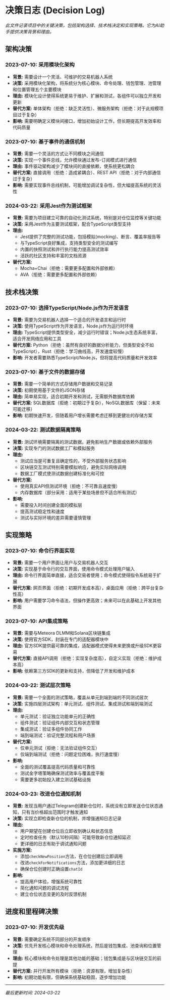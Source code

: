 # 决策日志 (Decision Log)

*此文件记录项目中的关键决策，包括架构选择、技术栈决定和实现策略。它为AI助手提供决策背景和理由。*

## 架构决策

### 2023-07-10: 采用模块化架构
- **背景:** 需要设计一个灵活、可维护的交易机器人系统
- **决策:** 采用模块化架构，将系统分为核心模块、命令处理、钱包管理、池管理和位置管理五个主要模块
- **理由:** 模块化设计使得系统更易于维护、扩展和测试，各组件可以独立开发和更新
- **替代方案:** 单体架构（拒绝：缺乏灵活性）、微服务架构（拒绝：对于此规模项目过于复杂）
- **影响:** 需要明确定义模块间接口，增加初始设计工作，但长期提高开发效率和代码质量

### 2023-07-10: 基于事件的通信机制
- **背景:** 需要一个灵活的方式让不同模块之间通信
- **决策:** 实现一个事件总线，允许模块通过发布-订阅模式进行通信
- **理由:** 事件驱动架构减少了模块间的直接依赖，使系统更松耦合
- **替代方案:** 直接调用（拒绝：造成紧耦合）、REST API（拒绝：对于内部通信过于复杂）
- **影响:** 需要实现事件总线机制，可能增加调试复杂性，但大幅提高系统的灵活性

### 2024-03-22: 采用Jest作为测试框架
- **背景:** 需要为项目建立可靠的自动化测试系统，特别是对仓位监控等关键功能
- **决策:** 采用Jest作为主要测试框架，配合TypeScript类型支持
- **理由:**
  - Jest提供了完整的测试功能，包括模拟(mocking)、断言、覆盖率报告等
  - 与TypeScript良好集成，支持类型安全的测试编写
  - 内置的快照测试和并行执行能力提高测试效率
  - 活跃的社区支持和丰富的文档资源
- **替代方案:**
  - Mocha+Chai（拒绝：需要更多配置和外部依赖）
  - AVA（拒绝：需要更多配置和外部依赖）

## 技术栈决策

### 2023-07-10: 选择TypeScript/Node.js作为开发语言
- **背景:** 需要为交易机器人选择一个适合的开发语言和运行时
- **决策:** 使用TypeScript作为开发语言，Node.js作为运行时环境
- **理由:** TypeScript提供类型安全，减少运行时错误；Node.js生态系统丰富，适合开发网络应用和工具
- **替代方案:** Python（拒绝：虽然有良好的数据分析能力，但类型安全不如TypeScript），Rust（拒绝：学习曲线高，开发速度较慢）
- **影响:** 开发者需要熟悉TypeScript/Node.js，但将提高代码质量和开发效率

### 2023-07-10: 基于文件的数据存储
- **背景:** 需要一个简单的方式存储用户数据和交易记录
- **决策:** 初期使用基于文件的JSON存储
- **理由:** 简单易实现，适合初期开发和测试，无需额外数据库依赖
- **替代方案:** SQL数据库（拒绝：初期过于复杂），NoSQL数据库（保留：未来可能迁移）
- **影响:** 初期快速开发，但随着用户增长需要考虑迁移到更健壮的存储方案

### 2024-03-22: 测试数据隔离策略
- **背景:** 测试环境需要隔离的测试数据，避免影响生产数据或依赖外部服务
- **决策:** 实现专门的测试数据工厂和模拟服务
- **理由:**
  - 测试应当是可重复且确定性的，不受外部服务状态影响
  - 区块链交互测试特别需要模拟响应，避免实际网络调用
  - 数据工厂模式使测试数据创建标准化和可控
- **替代方案:**
  - 使用真实API但测试环境（拒绝：不可靠且速度慢）
  - 内存数据库（部分采用：适用于某些场景但不适合所有测试）
- **影响:**
  - 需要投入时间创建全面的模拟层
  - 提高测试稳定性和速度
  - 测试与实际环境的差异需要谨慎管理

## 实现策略

### 2023-07-10: 命令行界面实现
- **背景:** 需要一个用户界面让用户与交易机器人交互
- **决策:** 实现基于命令行的交互界面，使用命令模式处理用户输入
- **理由:** 命令行界面简单直接，适合交易者使用；命令模式使得指令系统易于扩展
- **替代方案:** 网页界面（拒绝：初期开发成本高），桌面应用（拒绝：跨平台复杂性高）
- **影响:** 用户需要学习命令语法，但操作更高效；未来可以在此基础上开发其他界面

### 2023-07-10: API集成策略
- **背景:** 需要与Meteora DLMM和Solana区块链集成
- **决策:** 使用官方SDK，封装在专门的适配器模块中
- **理由:** 官方SDK提供最可靠的集成，适配器模式使得未来更换或升级SDK更容易
- **替代方案:** 直接API调用（拒绝：实现复杂度高），自定义实现（拒绝：维护成本高）
- **影响:** 依赖第三方SDK的更新和支持，但降低了开发和维护成本

### 2024-03-22: 测试层次策略
- **背景:** 需要一个全面的测试策略，覆盖从单元到端到端的不同测试层次
- **决策:** 实施四层测试架构：单元测试、组件测试、集成测试和端到端测试
- **理由:**
  - 单元测试：验证独立功能单元的正确性
  - 组件测试：验证组件内部交互和状态管理
  - 集成测试：验证多组件协同工作
  - 端到端测试：验证完整流程和用户场景
- **替代方案:**
  - 仅单元测试（拒绝：无法验证组件交互）
  - 仅端到端测试（拒绝：问题定位困难，执行速度慢）
- **影响:**
  - 全面的测试覆盖提高代码质量和可靠性
  - 测试金字塔策略确保测试效率与覆盖度平衡
  - 需要更多初始投入建立测试基础设施

### 2024-03-23: 改进仓位通知机制
- **背景:** 发现当用户通过Telegram创建新仓位时，系统没有立即发送仓位状态通知，只有当价格超出范围时才触发通知
- **决策:** 实现立即检查新仓位的机制，并增强通知日志记录
- **理由:**
  - 用户期望在创建仓位后立即收到确认和状态信息
  - 定时检查任务（默认10秒间隔）可能导致新仓位通知延迟
  - 更详细的日志有助于调试通知问题
- **实施方案:**
  - 添加`checkNewPosition`方法，在仓位创建后立即调用
  - 改进`checkForNotifications`方法，添加更详细的日志
  - 确保仓位创建时正确设置`chatId`
- **影响:**
  - 提高用户体验，增强系统可靠性
  - 简化通知问题的调试流程
  - 建立仓位状态变更的及时反馈机制

## 进度和里程碑决策

### 2023-07-10: 开发优先级
- **背景:** 需要确定系统不同部分的开发顺序
- **决策:** 优先开发核心模块和命令处理系统，然后是钱包集成、池查询和位置管理
- **理由:** 核心模块和命令处理是其他功能的基础；钱包集成是与区块链交互的前提
- **替代方案:** 并行开发所有模块（拒绝：资源有限，增加复杂性）
- **影响:** 初期功能有限，但确保系统基础稳固，逐步增加功能

---

*最后更新时间: 2024-03-22* 